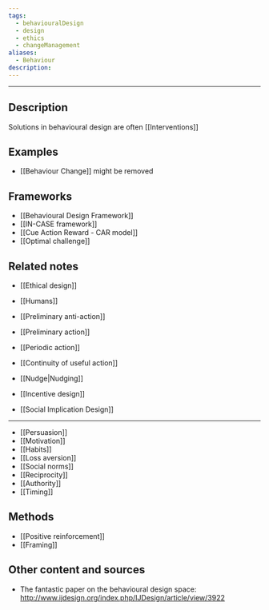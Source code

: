 ```yaml
---
tags:
  - behaviouralDesign
  - design
  - ethics
  - changeManagement
aliases:
  - Behaviour
description:
---
```

****
## Description
Solutions in behavioural design are often [[Interventions]]

## Examples 
- [[Behaviour Change]] might be removed 

## Frameworks
- [[Behavioural Design Framework]]
- [[IN-CASE framework]]
- [[Cue Action Reward - CAR model]]
- [[Optimal challenge]]

## Related notes 
- [[Ethical design]]
- [[Humans]]

- [[Preliminary anti-action]]
- [[Preliminary action]]
- [[Periodic action]]
- [[Continuity of useful action]] 
- [[Nudge|Nudging]]

- [[Incentive design]]
- [[Social Implication Design]]

--- 
- [[Persuasion]]
- [[Motivation]]
- [[Habits]]
- [[Loss aversion]]
- [[Social norms]]
- [[Reciprocity]]
- [[Authority]]
- [[Timing]]


## Methods
- [[Positive reinforcement]]
- [[Framing]]
## Other content and sources

- The fantastic paper on the behavioural design space: http://www.ijdesign.org/index.php/IJDesign/article/view/3922
